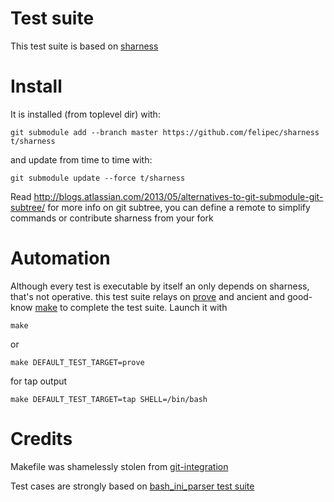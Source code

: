 # Test suite

This test suite is based on [sharness](http://felipec.github.io/sharness/)

# Install

It is installed (from toplevel dir) with:

    git submodule add --branch master https://github.com/felipec/sharness t/sharness

and update from time to time with:

    git submodule update --force t/sharness

Read http://blogs.atlassian.com/2013/05/alternatives-to-git-submodule-git-subtree/ for more info on git subtree, you can define a remote to simplify commands or contribute sharness from your fork

# Automation

Although every test is executable by itself an only depends on sharness, that's not operative. this test suite relays on [prove](http://search.cpan.org/dist/Test-Harness/bin/prove) and ancient and good-know [make](http://www.gnu.org/software/make/) to complete the test suite. Launch it with 

    make

or

    make DEFAULT_TEST_TARGET=prove

for tap output

    make DEFAULT_TEST_TARGET=tap SHELL=/bin/bash

# Credits

Makefile was shamelessly stolen from [git-integration](https://github.com/johnkeeping/git-integration/blob/master/t/Makefile)

Test cases are strongly based on [bash_ini_parser test suite](https://github.com/rudimeier/bash_ini_parser/blob/master/test/test.sh)



